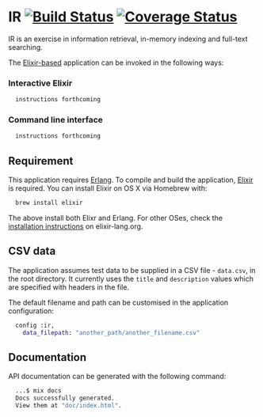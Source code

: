 # IR [![Build Status](https://travis-ci.org/boonious/information_retrieval.svg?branch=master)](https://travis-ci.org/boonious/information_retrieval) [![Coverage Status](https://coveralls.io/repos/github/boonious/information_retrieval/badge.svg?branch=master)](https://coveralls.io/github/boonious/information_retrieval?branch=master)

IR is an exercise in information retrieval, in-memory indexing and full-text searching.

The [Elixir-based](https://elixir-lang.org) application can be invoked 
in the following ways:

### Interactive Elixir

```elixir
  instructions forthcoming
```

### Command line interface

```elixir
  instructions forthcoming
```

## Requirement
This application requires [Erlang](http://erlang.org/doc/installation_guide/INSTALL.html).
To compile and build the application, [Elixir](https://elixir-lang.org) is required.
You can install Elixir on OS X via Homebrew with:

```bash
  brew install elixir
```

The above install both Elixr and Erlang.
For other OSes, check the [installation instructions](http://elixir-lang.org/install.html) on elixir-lang.org.

## CSV data

The application assumes test data to be supplied in a CSV file - `data.csv`, in the root directory.
It currently uses the `title` and `description` values which are specified with headers in the file.

The default filename and path can be customised in the application configuration:

```elixir
  config :ir,
    data_filepath: "another_path/another_filename.csv"
```

## Documentation

API documentation can be generated with the following command:

```bash
  ...$ mix docs
  Docs successfully generated.
  View them at "doc/index.html".
```



